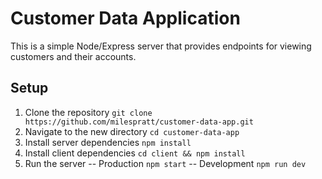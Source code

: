 # Customer Data Application

This is a simple Node/Express server that provides endpoints for viewing customers and their accounts.

## Setup

1. Clone the repository
   `git clone https://github.com/milespratt/customer-data-app.git`
2. Navigate to the new directory
   `cd customer-data-app`
3. Install server dependencies
   `npm install`
4. Install client dependencies
   `cd client && npm install`
5. Run the server
   -- Production `npm start`
   -- Development `npm run dev`
